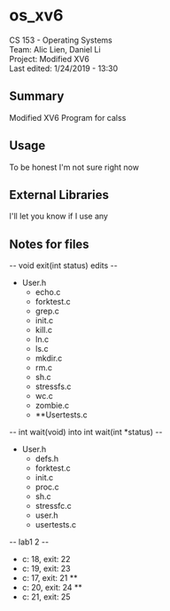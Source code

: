 # os_xv6
CS 153 - Operating Systems <br />
Team: Alic Lien, Daniel Li <br />
Project: Modified XV6 <br />
Last edited: 1/24/2019 - 13:30 <br />



## Summary
Modified XV6 Program for calss <br />

## Usage
To be honest I'm not sure right now <br />


## External Libraries
I'll let you know if I use any <br />


## Notes for files
-- void exit(int status) edits --<br />
- User.h <br />
    - echo.c <br />
    - forktest.c <br />
    - grep.c <br />
    - init.c <br />
    - kill.c <br />
    - ln.c <br />
    - ls.c <br />
    - mkdir.c <br />
    - rm.c <br />
    - sh.c <br />
    - stressfs.c <br />
    - wc.c <br />
    - zombie.c <br />
    - **Usertests.c <br />


-- int wait(void) into int wait(int *status) -- <br />
- User.h <br />
    - defs.h <br />
    - forktest.c <br /> 
    - init.c <br />
    - proc.c <br />
    - sh.c <br />
    - stressfc.c <br />
    - user.h <br />
    - usertests.c <br />




-- lab1 2 --<br />
- c: 18, exit: 22   <br />
- c: 19, exit: 23   <br />
- c: 17, exit: 21  **   <br />
- c: 20, exit: 24  **   <br />
- c: 21, exit: 25   <br />


